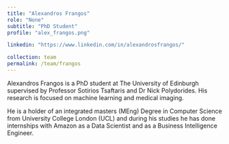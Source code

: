```yaml
---
title: "Alexandros Frangos"
role: "None"
subtitle: "PhD Student"
profile: "alex_frangos.png"

linkedin: "https://www.linkedin.com/in/alexandrosfrangos/"

collection: team
permalink: /team/frangos
---
```


Alexandros Frangos is a PhD student at The University of Edinburgh supervised by Professor Sotirios Tsaftaris and Dr Nick Polydorides. His research is focused on machine learning and medical imaging.

He is a holder of an integrated masters (MEng) Degree in Computer Science from University College London (UCL) and during his studies he has done internships with Amazon as a Data Scientist and as a Business Intelligence Engineer.
